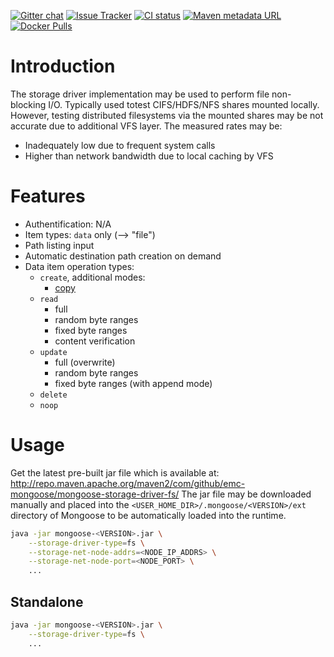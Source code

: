 [![Gitter chat](https://badges.gitter.im/emc-mongoose.png)](https://gitter.im/emc-mongoose)
[![Issue Tracker](https://img.shields.io/badge/Issue-Tracker-red.svg)](https://mongoose-issues.atlassian.net/projects/GOOSE)
[![CI status](https://gitlab.com/emc-mongoose/mongoose-storage-driver-fs/badges/master/pipeline.svg)](https://gitlab.com/emc-mongoose/mongoose-storage-driver-fs/commits/master)
[![Maven metadata URL](https://img.shields.io/maven-metadata/v/http/central.maven.org/maven2/com/github/emc-mongoose/mongoose-storage-driver-fs/maven-metadata.xml.svg)](http://central.maven.org/maven2/com/github/emc-mongoose/mongoose-storage-driver-fs)
[![Docker Pulls](https://img.shields.io/docker/pulls/emcmongoose/mongoose-storage-driver-fs.svg)](https://hub.docker.com/r/emcmongoose/mongoose-storage-driver-fs/)

# Introduction

The storage driver implementation may be used to perform file non-blocking I/O. Typically used totest CIFS/HDFS/NFS
shares mounted locally. However, testing distributed filesystems via the mounted shares may be not accurate due to
additional VFS layer. The measured rates may be:
* Inadequately low due to frequent system calls
* Higher than network bandwidth due to local caching by VFS

# Features

* Authentification: N/A
* Item types: `data` only (--> "file")
* Path listing input
* Automatic destination path creation on demand
* Data item operation types:
    * `create`, additional modes:
        * [copy](../../../../../doc/design/copy_mode/README.md)
    * `read`
        * full
        * random byte ranges
        * fixed byte ranges
        * content verification
    * `update`
        * full (overwrite)
        * random byte ranges
        * fixed byte ranges (with append mode)
    * `delete`
    * `noop`

# Usage

Get the latest pre-built jar file which is available at:
http://repo.maven.apache.org/maven2/com/github/emc-mongoose/mongoose-storage-driver-fs/
The jar file may be downloaded manually and placed into the `<USER_HOME_DIR>/.mongoose/<VERSION>/ext`
directory of Mongoose to be automatically loaded into the runtime.

```bash
java -jar mongoose-<VERSION>.jar \
    --storage-driver-type=fs \
    --storage-net-node-addrs=<NODE_IP_ADDRS> \
    --storage-net-node-port=<NODE_PORT> \
    ...
```

## Standalone

```bash
java -jar mongoose-<VERSION>.jar \
    --storage-driver-type=fs \
    ...
```
